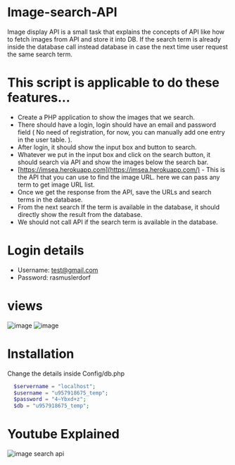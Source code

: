 # Image-search-API
  Image display API is a small task that explains the concepts of API like how to fetch images from API and store it into DB. If the search term is already inside the  database call instead database in case the next time user request the same search term.
# This script is applicable to do these features...
- Create a PHP application to show the images that we search.
- There should have a login, login should have an email and password field ( No need of registration, for now, you can manually add one entry in the user table. ).
- After login, it should show the input box and button to search.
- Whatever we put in the input box and click on the search button, it should search via API and show the images below the search bar.
- [https://imsea.herokuapp.com](https://imsea.herokuapp.com/) - This is the API that you can use to find the image URL. here we can pass any term to get image URL list.
- Once we get the response from the API, save the URLs and search terms in the database.
- From the next search If the term is available in the database, it should directly show the result from the database.
- We should not call API if the search term is available in the database.

# Login details
- Username: test@gmail.com
- Password: rasmuslerdorf

# views
![image](https://user-images.githubusercontent.com/110724391/183247244-1e2b866e-4483-4bda-a701-ae065814511d.png)
![image](https://user-images.githubusercontent.com/110724391/183247262-453f6bf4-b4c5-4a51-b900-53752ea2c982.png)

# Installation
  Change the details inside Config/db.php
  ```php
    $servername = "localhost";
    $username = "u957918675_temp";
    $password = "4~Ybxd+z";
    $db = "u957918675_temp";
  ```
 # Youtube Explained 
 ![image search api](https://user-images.githubusercontent.com/110724391/184472398-c590b47c-e1f2-41f8-87e6-2a1f68e8850d.png)

  

